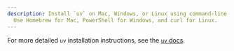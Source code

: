 ```yaml
---
description: Install `uv` on Mac, Windows, or Linux using command-line instructions.
  Use Homebrew for Mac, PowerShell for Windows, and curl for Linux.
---
```

<Tabs groupId="os">
    <TabItem value="mac" label="Mac">
        <CliInvocationExample contents="brew install uv" />
    </TabItem>
    <TabItem value="windows" label="Windows">
        <CliInvocationExample contents="powershell -ExecutionPolicy ByPass -c 'irm https://astral.sh/uv/install.ps1 | iex'" />
    </TabItem>
    <TabItem value="linux" label="Linux">
        <CliInvocationExample contents="curl -LsSf https://astral.sh/uv/install.sh | sh" />
    </TabItem>
</Tabs>
        
For more detailed `uv` installation instructions, see the [`uv` docs](https://docs.astral.sh/uv/getting-started/installation/).
